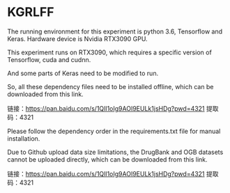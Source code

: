 # KGRLFF
The running environment for this experiment is python 3.6, Tensorflow and Keras. Hardware device is Nvidia RTX3090 GPU.

This experiment runs on RTX3090, which requires a specific version of Tensorflow, cuda and cudnn.

And some parts of Keras need to be modified to run. 

So, all these dependency files need to be installed offline, which can be downloaded from this link.

链接：https://pan.baidu.com/s/1QIl1oIg9AOI9EULk1jsHDg?pwd=4321 提取码：4321

Please follow the dependency order in the requirements.txt file for manual installation.

Due to Github upload data size limitations, the DrugBank and OGB datasets cannot be uploaded directly, which can be downloaded from this link.

链接：https://pan.baidu.com/s/1QIl1oIg9AOI9EULk1jsHDg?pwd=4321 提取码：4321
